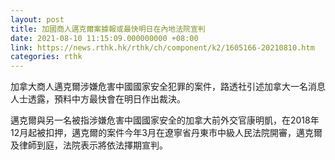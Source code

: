 ```yaml
---
layout: post
title: 加國商人邁克爾案據報或最快明日在內地法院宣判
date: 2021-08-10 11:15:09.000000000 +08:00
link: https://news.rthk.hk/rthk/ch/component/k2/1605166-20210810.htm
categories: rthk
---
```


加拿大商人邁克爾涉嫌危害中國國家安全犯罪的案件，路透社引述加拿大一名消息人士透露，預料中方最快會在明日作出裁決。

邁克爾與另一名被指涉嫌危害中國國家安全的加拿大前外交官康明凱，在2018年12月起被扣押，邁克爾的案件今年3月在遼寧省丹東市中級人民法院開審，邁克爾及律師到庭，法院表示將依法擇期宣判。
